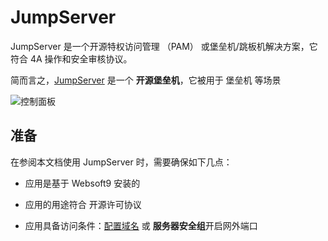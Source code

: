 # JumpServer

JumpServer 是一个开源特权访问管理 （PAM） 或堡垒机/跳板机解决方案，它符合 4A 操作和安全审核协议。

简而言之，[JumpServer](http://www.jumpserver.org/) 是一个 **开源堡垒机**，它被用于 堡垒机  等场景


![控制面板](https://libs.websoft9.com/Websoft9/DocsPicture/zh/jumpserver/jumpserver-gui-websoft9.png)


## 准备

在参阅本文档使用 JumpServer 时，需要确保如下几点：

- 应用是基于 Websoft9 安装的

- 应用的用途符合 [](https://opensource.org/licenses/GPL-2.0) 开源许可协议

- 应用具备访问条件：[配置域名](./guide/appsetdomain) 或 **服务器安全组**开启网外端口